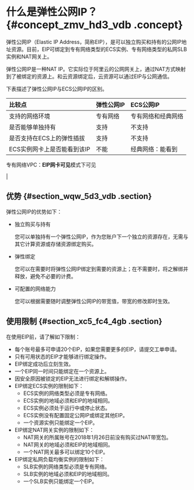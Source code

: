 # 什么是弹性公网IP？ {#concept_zmv_hd3_vdb .concept}

弹性公网IP（Elastic IP Address，简称EIP），是可以独立购买和持有的公网IP地址资源。目前，EIP可绑定到专有网络类型的ECS实例、专有网络类型的私网SLB实例和NAT网关上。

弹性公网IP是一种NAT IP。它实际位于阿里云的公网网关上，通过NAT方式映射到了被绑定的资源上。和云资源绑定后，云资源可以通过EIP与公网通信。

下表描述了弹性公网IP与ECS公网IP的区别。

|比较点|弹性公网IP|ECS公网IP|
|:--|:-----|:------|
|支持的网络环境|专有网络|专有网络和经典网络|
|是否能够单独持有|支持|不支持|
|是否支持在ECS上的弹性插拔|支持|不支持|
|ECS实例网卡上是否能看到该IP|不能| 经典网络：能看到

 专有网络VPC：**EIP网卡可见**模式下可见

 |

## 优势 {#section_wqw_5d3_vdb .section}

弹性公网IP的优势如下：

-   独立购买与持有

    您可以单独持有一个弹性公网IP，作为您账户下一个独立的资源存在，无需与其它计算资源或存储资源绑定购买。

-   弹性绑定

    您可以在需要时将弹性公网IP绑定到需要的资源上；在不需要时，将之解绑并释放，避免不必要的计费。

-   可配置的网络能力

    您可以根据需要随时调整弹性公网IP的带宽值，带宽的修改即时生效。


## 使用限制 {#section_xc5_fc4_4gb .section}

在使用EIP前，请了解如下限制：

-   每个账号最多可申请20个EIP，如果您需要更多的EIP，请提交工单申请。
-   只有可用状态的EIP才能够进行绑定操作。
-   EIP绑定成功后立刻生效。
-   一个EIP同一时间只能绑定在一个资源上。
-   因安全原因被锁定的EIP无法进行绑定和解绑操作。
-   EIP绑定ECS实例的限制如下：
    -   ECS实例的网络类型必须是专有网络。
    -   ECS实例的地域必须和EIP的地域相同。
    -   ECS实例必须处于运行中或停止状态。
    -   ECS实例没有配置固定公网IP或绑定其他EIP。
    -   一个资源实例只能绑定一个EIP。
-   EIP绑定NAT网关实例的限制如下：
    -   NAT网关的所属账号在2018年1月26日前没有购买过NAT带宽包。
    -   NAT网关的地域必须和EIP的地域相同。
    -   一个NAT网关最多可以绑定10个EIP。
-   EIP绑定私网负载均衡实例的限制如下：
    -   SLB实例的网络类型必须是专有网络。
    -   SLB实例的地域必须和EIP的地域相同。
    -   一个SLB实例只能绑定一个EIP。

